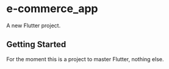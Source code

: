 # e-commerce_app

A new Flutter project.

## Getting Started

For the moment this is a project to master Flutter, nothing else.
